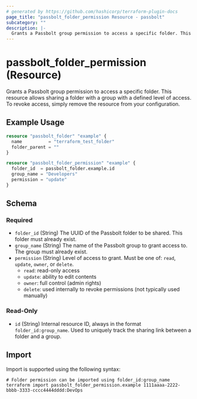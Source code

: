 ```yaml
---
# generated by https://github.com/hashicorp/terraform-plugin-docs
page_title: "passbolt_folder_permission Resource - passbolt"
subcategory: ""
description: |-
  Grants a Passbolt group permission to access a specific folder. This resource allows sharing a folder with a group with a defined level of access. To revoke access, simply remove the resource from your configuration.
---
```


# passbolt_folder_permission (Resource)

Grants a Passbolt group permission to access a specific folder. This resource allows sharing a folder with a group with a defined level of access. To revoke access, simply remove the resource from your configuration.

## Example Usage

```terraform
resource "passbolt_folder" "example" {
  name          = "terraform_test_folder"
  folder_parent = ""
}

resource "passbolt_folder_permission" "example" {
  folder_id  = passbolt_folder.example.id
  group_name = "Developers"
  permission = "update"
}
```

<!-- schema generated by tfplugindocs -->
## Schema

### Required

- `folder_id` (String) The UUID of the Passbolt folder to be shared. This folder must already exist.
- `group_name` (String) The name of the Passbolt group to grant access to. The group must already exist.
- `permission` (String) Level of access to grant. Must be one of: `read`, `update`, `owner`, or `delete`.
	- `read`: read-only access
	- `update`: ability to edit contents
	- `owner`: full control (admin rights)
	- `delete`: used internally to revoke permissions (not typically used manually)

### Read-Only

- `id` (String) Internal resource ID, always in the format `folder_id:group_name`. Used to uniquely track the sharing link between a folder and a group.

## Import

Import is supported using the following syntax:

```shell
# Folder permission can be imported using folder_id:group_name
terraform import passbolt_folder_permission.example 1111aaaa-2222-bbbb-3333-cccc4444dddd:DevOps
```
